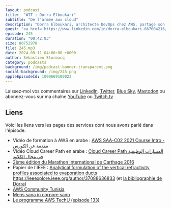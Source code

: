 ```yaml
---
layout: podcast
title:  "WIT : Dorra Elboukari"
subtitle: "De l'armée aux cloud"
description: "Dorra Elboukari, architecte DevOps chez AWS, partage son parcours qui l'a menée d'une carrière militaire à une carrière dans le cloud. Depuis son jeune âge, elle développe une passion pour la technologie et poursuit des études en ingénierie et en cybersécurité. L'intérêt de Dora pour le cloud a été suscité par un collègue qui lui a présenté des vidéos AWS, ce qui l'a incitée à plonger plus profondément dans cette technologie. Elle s'est impliquée dans la communauté AWS en créant des groupes d'utilisateurs et en organisant des événements. La persévérance et le dévouement de Dora ont porté leurs fruits, lui permettant d'obtenir un poste chez AWS et de continuer à contribuer à la communauté."
guest: "<a href='https://www.linkedin.com/in/dorra-elboukari-667004216/'>Dorra Elboukari</a>, DevOps Architect, AWS"
episode: 245
duration: "00:42:03" 
size: 80752978
file: 245.mp3
date: 2024-09-11 04:00:00 +0000
author: Sébastien Stormacq
category: podcasts
background: /img/podcast-banner-transparent.png
social-background: /img/245.png
appleEpisodeId: 1000669100023
---
```


Laissez-moi vos commentaires sur [LinkedIn](https://www.linkedin.com/in/sebastienstormacq/), [Twitter](https://twitter.com/sebsto), [Blue Sky](https://bsky.app/profile/sebsto.bsky.social), [Mastodon](https://awscommunity.social/@sebsto) ou abonnez-vous sur ma chaîne [YouTube](https://www.youtube.com/sebsto) ou [Twitch.tv](https://www.twitch.tv/sebAWS)

## Liens

Voici les liens vers les pages des services dont nous avons parlé dans l'épisode.

- Vidéo de formation à AWS en arabe : [AWS SAA-C02 2021 Course Intro - مقدمة عن الكورس](https://www.youtube.com/watch?v=E3nLSHQtLes&list=PLOoZRfEtk6kWSM_l9xMjDh-_MJXl03-pf)
- Vidéo Cloud Career Path en arabe : [Cloud Career Path المسارات الوظيفية في مجال الكلاود](https://www.youtube.com/watch?v=P3W7SRYuVow)
- [2ème édition du Marathon International de Carthage 2016](https://www.youtube.com/watch?v=smV7JVajkOc)
- Papier de l'IEEE : [Analytical formulation of the vertical refractivity profiles associated to evaporation ducts](https://2020apsursi.org/Papers/ViewPaper.asp?PaperNum=2270)
https://ieeexplore.ieee.org/author/37088636833 (et [la bibliographie de Dorra](https://ieeexplore.ieee.org/author/37088636833))
- [AWS Community Tunisia](https://www.facebook.com/awsCommunityTunisia/photos)
- [Mens sana in corpore sano](https://fr.wikipedia.org/wiki/Mens_sana_in_corpore_sano)
- [Le programme AWS TechU (episode 133)](https://francais.podcast.go-aws.com/web/podcasts/episode_133/index.html)
